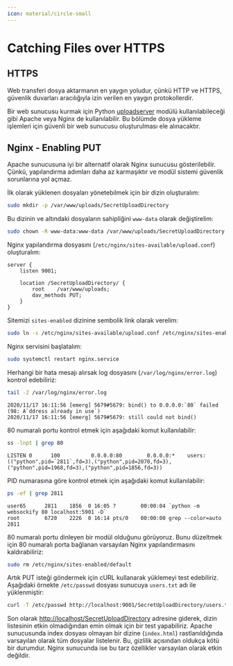```yaml
---
icon: material/circle-small
---
```


# Catching Files over HTTPS

## HTTPS

Web transferi dosya aktarmanın en yaygın yoludur, çünkü HTTP ve HTTPS, güvenlik duvarları aracılığıyla izin verilen en yaygın protokollerdir.

Bir web sunucusu kurmak için Python [uploadserver](https://github.com/Densaugeo/uploadserver) modülü kullanılabileceği gibi Apache veya Nginx de kullanılabilir. Bu bölümde dosya yükleme işlemleri için güvenli bir web sunucusu oluşturulması ele alınacaktır.

## Nginx - Enabling PUT

Apache sunucusuna iyi bir alternatif olarak Nginx sunucusu gösterilebilir. Çünkü, yapılandırma adımları daha az karmaşıktır ve modül sistemi güvenlik sorunlarına yol açmaz.

İlk olarak yüklenen dosyaları yönetebilmek için bir dizin oluşturalım:

```bash
sudo mkdir -p /var/www/uploads/SecretUploadDirectory
```

Bu dizinin ve altındaki dosyaların sahipliğini `www-data` olarak değiştirelim:

```bash
sudo chown -R www-data:www-data /var/www/uploads/SecretUploadDirectory
```

Nginx yapılandırma dosyasını (`/etc/nginx/sites-available/upload.conf`) oluşturalım:

```text title="upload.conf" linenums="1"
server {
    listen 9001;

    location /SecretUploadDirectory/ {
        root    /var/www/uploads;
        dav_methods PUT;
    }
}
```

Sitemizi `sites-enabled` dizinine sembolik link olarak verelim:

```bash
sudo ln -s /etc/nginx/sites-available/upload.conf /etc/nginx/sites-enabled/
```

Nginx servisini başlatalım:

```bash
sudo systemctl restart nginx.service
```

Herhangi bir hata mesajı alırsak log dosyasını (`/var/log/nginx/error.log`) kontrol edebiliriz:

```bash
tail -2 /var/log/nginx/error.log
```

```text title="Output"
2020/11/17 16:11:56 [emerg] 5679#5679: bind() to 0.0.0.0:`80` failed (98: A`ddress already in use`)
2020/11/17 16:11:56 [emerg] 5679#5679: still could not bind()
```

80 numaralı portu kontrol etmek için aşağıdaki komut kullanılabilir:

```bash
ss -lnpt | grep 80
```

```text title="Output"
LISTEN 0      100          0.0.0.0:80        0.0.0.0:*    users:(("python",pid=`2811`,fd=3),("python",pid=2070,fd=3),("python",pid=1968,fd=3),("python",pid=1856,fd=3))
```

PID numarasına göre kontrol etmek için aşağıdaki komut kullanılabilir:

```bash
ps -ef | grep 2811
```

```text title="Output"
user65      2811    1856  0 16:05 ?        00:00:04 `python -m websockify 80 localhost:5901 -D`
root        6720    2226  0 16:14 pts/0    00:00:00 grep --color=auto 2811
```

80 numaralı portu dinleyen bir modül olduğunu görüyoruz. Bunu düzeltmek için 80 numaralı porta bağlanan varsayılan Nginx yapılandırmasını kaldırabiliriz:

```bash
sudo rm /etc/nginx/sites-enabled/default
```

Artık PUT isteği göndermek için cURL kullanarak yüklemeyi test edebiliriz. Aşağıdaki örnekte `/etc/passwd` dosyası sunucuya `users.txt` adı ile yüklenmiştir:

```bash
curl -T /etc/passwd http://localhost:9001/SecretUploadDirectory/users.txt
```

Son olarak [http://localhost/SecretUploadDirectory](http://localhost/SecretUploadDirectory) adresine giderek, dizin listesinin etkin olmadığından emin olmak için bir test yapabiliriz. Apache sunucusunda index dosyası olmayan bir dizine (`index.html`) rastlanıldığında varsayılan olarak tüm dosyalar listelenir. Bu, gizlilik açısından oldukça kötü bir durumdur. Nginx sunucunda ise bu tarz özellikler varsayılan olarak etkin değildir.
